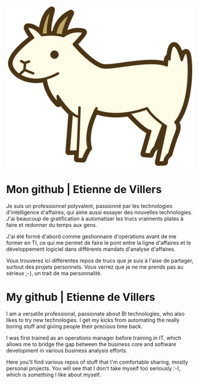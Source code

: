 ![chevre](https://github.com/edevillers/edevillers.github.io/blob/main/goat.svg)

# Mon github | Etienne de Villers

Je suis un professionnel polyvalent, passionné par les technologies d'intelligence d'affaires, qui aime aussi essayer des nouvelles technologies. J'ai beaucoup de gratification à automatiser les trucs vraiments plates à faire et redonner du temps aux gens. 

J'ai été formé d'abord comme gestionnaire d'opérations avant de me former en TI, ce qui me permet de faire le pont entre la ligne d'affaires et le développement logiciel dans différents mandats d'analyse d'affaires. 

Vous trouverez ici différentes repos de trucs que je suis à l'aise de partager, surtout des projets personnels.  Vous verrez que je ne me prends pas au sérieux ;-), un trait de ma personnalité. 

# My github | Etienne de Villers

I am a versatile professional, passionate about BI technologies, who also likes to try new technologies. I get my kicks from automating the really boring stuff and giving people their precious time back.

I was first trained as an operations manager before training in IT, which allows me to bridge the gap between the business core and software development in various business analysis efforts.

Here you'll find various repos of stuff that I'm comfortable sharing, mostly personal projects. You will see that I don't take myself too seriously :-), which is something I like about myself. 
